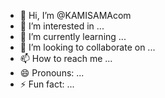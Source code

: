 - 👋 Hi, I’m @KAMISAMAcom
- 👀 I’m interested in ...
- 🌱 I’m currently learning ...
- 💞️ I’m looking to collaborate on ...
- 📫 How to reach me ...
- 😄 Pronouns: ...
- ⚡ Fun fact: ...

<!---
KAMISAMAcom/KAMISAMAcom is a ✨ special ✨ repository because its `README.md` (this file) appears on your GitHub profile.
You can click the Preview link to take a look at your changes.
--->
